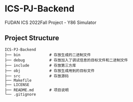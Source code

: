 # ICS-PJ-Backend

FUDAN ICS 2022Fall Project - Y86 Simulator

## Project Structure

```text
ICS-PJ-Backend
├── bin             # 存放生成的二进制文件
├── debug           # 存放加入了调试信息的目标文件和二进制文件
├── include         # 存放第三方库
├── obj             # 存放生成用到的目标文件
├── src             # 存放源码
├── Makefile
├── LICENSE
├── README.md       # 项目说明
└── .gitignore
```
